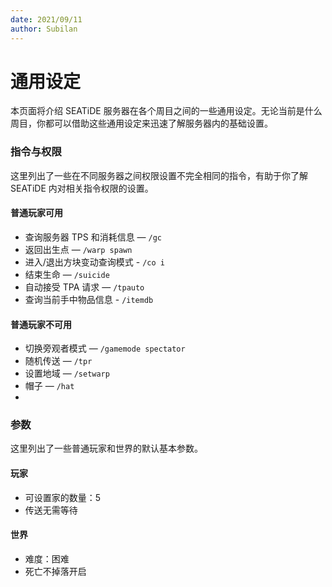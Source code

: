 ```yaml
---
date: 2021/09/11
author: Subilan
---
```


# 通用设定

本页面将介绍 SEATiDE 服务器在各个周目之间的一些通用设定。无论当前是什么周目，你都可以借助这些通用设定来迅速了解服务器内的基础设置。

### 指令与权限

这里列出了一些在不同服务器之间权限设置不完全相同的指令，有助于你了解 SEATiDE 内对相关指令权限的设置。

#### 普通玩家可用

- 查询服务器 TPS 和消耗信息 — `/gc`
- 返回出生点 — `/warp spawn`
- 进入/退出方块变动查询模式 - `/co i`
- 结束生命 — `/suicide`
- 自动接受 TPA 请求 — `/tpauto`
- 查询当前手中物品信息 - `/itemdb`

#### 普通玩家不可用

- 切换旁观者模式 — `/gamemode spectator`
- 随机传送 — `/tpr`
- 设置地域 — `/setwarp`
- 帽子 — `/hat`
- 

### 参数

这里列出了一些普通玩家和世界的默认基本参数。

#### 玩家

- 可设置家的数量：5
- 传送无需等待

#### 世界

- 难度：困难
- 死亡不掉落开启